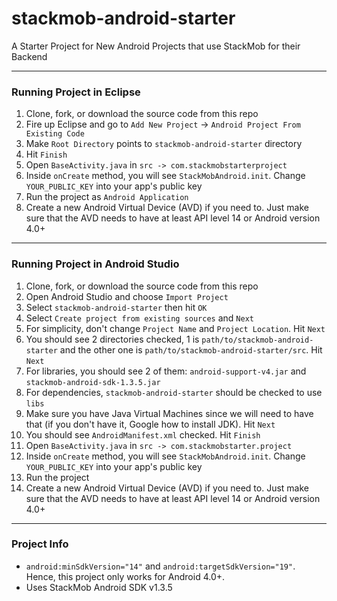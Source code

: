 stackmob-android-starter
========================

A Starter Project for New Android Projects that use StackMob for their Backend


***
### Running Project in Eclipse ###

  1.  Clone, fork, or download the source code from this repo
  2.  Fire up Eclipse and go to `Add New Project` -> `Android Project From Existing Code`
  3.  Make `Root Directory` points to `stackmob-android-starter` directory
  4.  Hit `Finish`
  5.  Open `BaseActivity.java` in `src -> com.stackmobstarterproject`
  6.  Inside `onCreate` method, you will see `StackMobAndroid.init`. Change `YOUR_PUBLIC_KEY` into your app's public key
  7.  Run the project as `Android Application`
  8.  Create a new Android Virtual Device (AVD) if you need to. Just make sure that the AVD needs to have at least API level 14 or Android version 4.0+

***
### Running Project in Android Studio ###

  1. Clone, fork, or download the source code from this repo
  2. Open Android Studio and choose `Import Project`
  3. Select `stackmob-android-starter` then hit `OK`
  4. Select `Create project from existing sources` and `Next`
  5. For simplicity, don't change `Project Name` and `Project Location`. Hit `Next`
  6. You should see 2 directories checked, 1 is `path/to/stackmob-android-starter` and the other one is `path/to/stackmob-android-starter/src`. Hit `Next`
  7. For libraries, you should see 2 of them: `android-support-v4.jar` and `stackmob-android-sdk-1.3.5.jar`
  8. For dependencies, `stackmob-android-starter` should be checked to use `libs`
  9. Make sure you have Java Virtual Machines since we will need to have that (if you don't have it, Google how to install JDK). Hit `Next`
  10. You should see `AndroidManifest.xml` checked. Hit `Finish`
  11. Open `BaseActivity.java` in `src -> com.stackmobstarter.project`
  12. Inside `onCreate` method, you will see `StackMobAndroid.init`. Change `YOUR_PUBLIC_KEY` into your app's public key
  13. Run the project
  14. Create a new Android Virtual Device (AVD) if you need to. Just make sure that the AVD needs to have at least API level 14 or Android version 4.0+

***
### Project Info ###
* `android:minSdkVersion="14"` and `android:targetSdkVersion="19"`. Hence, this project only works for Android 4.0+.
* Uses StackMob Android SDK v1.3.5
